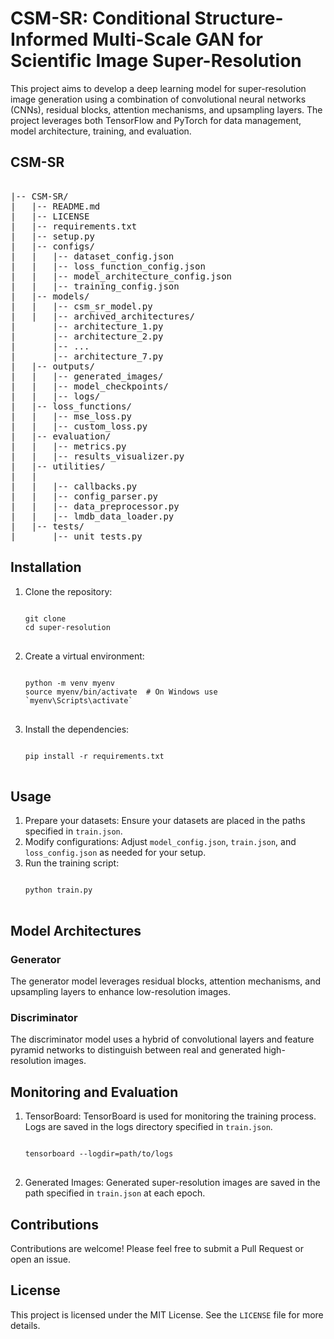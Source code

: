 <!DOCTYPE html>
<html>
<head>
<h1><b>CSM-SR: Conditional Structure-Informed Multi-Scale GAN for Scientific Image Super-Resolution</b></h1>

<p>This project aims to develop a deep learning model for super-resolution image generation using a combination of convolutional neural networks (CNNs), residual blocks, attention mechanisms, and upsampling layers. The project leverages both TensorFlow and PyTorch for data management, model architecture, training, and evaluation.</p>

<h2>CSM-SR</h2>
<pre>
<!-- Root folder for the CSM-SR project -->
|-- CSM-SR/
|   |-- README.md                        <!-- Project overview, instructions, and usage -->
|   |-- LICENSE                   <!-- Open-source or proprietary license details -->
|   |-- requirements.txt          <!-- Python dependencies -->
|   |-- setup.py                  <!-- Optional: Package setup script (if needed) -->
|   |-- configs/<!-- Configuration files for various components of the project -->
|   |   |-- dataset_config.json   <!-- Dataset configuration -->
|   |   |-- loss_function_config.json<!-- Configuration for loss functions -->
|   |   |-- model_architecture_config.json<!-- Model architecture configuration -->
|   |   |-- training_config.json<!-- Training setup configuration -->
|   |-- models/<!-- Folder for model files -->
|   |   |-- csm_sr_model.py       <!-- Primary model (formerly architecture_8.py) -->
|   |   |-- archived_architectures/<!-- Archived unused model architectures -->
|       |-- architecture_1.py<!-- Experimental architecture 1 -->
|       |-- architecture_2.py<!-- Experimental architecture 2 -->
|       |-- ...
|       |-- architecture_7.py<!-- Experimental architecture 7 -->
|   |-- outputs/<!-- Generated outputs and logs -->
|   |   |-- generated_images/     <!-- Organized results (e.g., SR output images) -->
|   |   |-- model_checkpoints/    <!-- Optional: Saved model checkpoints -->
|   |   |-- logs/                 <!-- Training logs or output files -->
|   |-- loss_functions/<!-- Custom loss functions -->
|   |   |-- mse_loss.py<!-- Mean squared error loss function -->
|   |   |-- custom_loss.py<!-- Custom defined loss function -->
|   |-- evaluation/<!-- Evaluation scripts and utilities -->
|   |   |-- metrics.py            <!-- Evaluation metrics implementation -->
|   |   |-- results_visualizer.py <!-- Visualizations for evaluation (optional) -->
|   |-- utilities/
|   |   <!-- Utility scripts for various tasks -->
|   |   |-- callbacks.py          <!-- Training callbacks (e.g., early stopping) -->
|   |   |-- config_parser.py      <!-- Formerly config_loader.py -->
|   |   |-- data_preprocessor.py  <!-- Formerly data_loader.py -->
|   |   |-- lmdb_data_loader.py   <!-- Data loader for LMDB format -->
|   |-- tests/ <!-- Unit testing folder -->
|       |-- unit_tests.py         <!-- Unit tests for key functionalities -->
</pre>
<h2>Installation</h2>
<ol>
<li>Clone the repository:</li>
<pre>
<code>
git clone <repository_url>
cd super-resolution
</code>
</pre>
<li>Create a virtual environment:</li>
<pre>
<code>
python -m venv myenv
source myenv/bin/activate  # On Windows use `myenv\Scripts\activate`
</code>
</pre>
<li>Install the dependencies:</li>
<pre>
<code>
pip install -r requirements.txt
</code>
</pre>
</ol>

<h2>Usage</h2>
<ol>
<li>Prepare your datasets: Ensure your datasets are placed in the paths specified in <code>train.json</code>.</li>
<li>Modify configurations: Adjust <code>model_config.json</code>, <code>train.json</code>, and <code>loss_config.json</code> as needed for your setup.</li>
<li>Run the training script:</li>
<pre>
<code>
python train.py
</code>
</pre>
</ol>

<h2>Model Architectures</h2>
<h3>Generator</h3>
<p>The generator model leverages residual blocks, attention mechanisms, and upsampling layers to enhance low-resolution images.</p>

<h3>Discriminator</h3>
<p>The discriminator model uses a hybrid of convolutional layers and feature pyramid networks to distinguish between real and generated high-resolution images.</p>

<h2>Monitoring and Evaluation</h2>
<ol>
<li>TensorBoard: TensorBoard is used for monitoring the training process. Logs are saved in the logs directory specified in <code>train.json</code>.
<pre>
<code>
tensorboard --logdir=path/to/logs
</code>
</pre>
</li>
<li>Generated Images: Generated super-resolution images are saved in the path specified in <code>train.json</code> at each epoch.</li>
</ol>

<h2>Contributions</h2>
<p>Contributions are welcome! Please feel free to submit a Pull Request or open an issue.</p>

<h2>License</h2>
<p>This project is licensed under the MIT License. See the <code>LICENSE</code> file for more details.</p>

</body>
</html>
